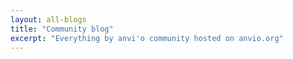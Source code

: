 ```yaml
---
layout: all-blogs
title: "Community blog"
excerpt: "Everything by anvi'o community hosted on anvio.org"
---
```


